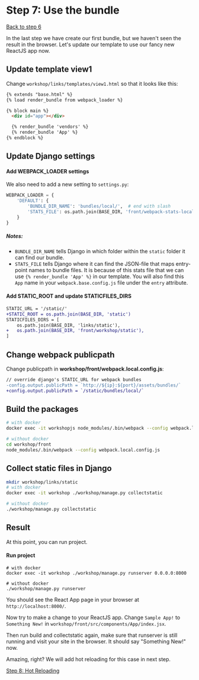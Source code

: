 # Step 7: Use the bundle

[Back to step 6](https://gitlab.com/FedeG/django-react-workshop/tree/step6_create_first_react_component)

In the last step we have create our first bundle, but we haven't seen the result
in the browser. Let's update our template to use our fancy new ReactJS app now.

## Update template view1
Change `workshop/links/templates/view1.html` so that it looks like this:

```html
{% extends "base.html" %}
{% load render_bundle from webpack_loader %}

{% block main %}
  <div id="app"></div>

  {% render_bundle 'vendors' %}
  {% render_bundle 'App' %}
{% endblock %}
```

## Update Django settings

#### Add WEBPACK_LOADER settings
We also need to add a new setting to `settings.py`:

```python
WEBPACK_LOADER = {
    'DEFAULT': {
        'BUNDLE_DIR_NAME': 'bundles/local/',  # end with slash
        'STATS_FILE': os.path.join(BASE_DIR, 'front/webpack-stats-local.json'),
    }
}
```

##### Notes:
- `BUNDLE_DIR_NAME` tells Django in which folder within the `static` folder it
can find our bundle.
- `STATS_FILE` tells Django where it can find the JSON-file that maps entry-point
names to bundle files. It is because of this stats file that we can use
`{% render_bundle 'App' %}` in our template. You will also find this `App`
name in your `webpack.base.config.js` file under the `entry` attribute.

#### Add STATIC_ROOT and update STATICFILES_DIRS
```diff
STATIC_URL = '/static/'
+STATIC_ROOT = os.path.join(BASE_DIR, 'static')
STATICFILES_DIRS = [
    os.path.join(BASE_DIR, 'links/static'),
+   os.path.join(BASE_DIR, 'front/workshop/static'),
]
```

## Change webpack publicpath
Change publicpath in **workshop/front/webpack.local.config.js**:
```diff
// override django's STATIC_URL for webpack bundles
-config.output.publicPath = `http://${ip}:${port}/assets/bundles/`
+config.output.publicPath = `/static/bundles/local/`
```

## Build the packages
```bash
# with docker
docker exec -it workshopjs node_modules/.bin/webpack --config webpack.local.config.js

# without docker
cd workshop/front
node_modules/.bin/webpack --config webpack.local.config.js
```

## Collect static files in Django
```bash
mkdir workshop/links/static
# with docker
docker exec -it workshop ./workshop/manage.py collectstatic

# without docker
./workshop/manage.py collectstatic
```

## Result
At this point, you can run project.

#### Run project
```
# with docker
docker exec -it workshop ./workshop/manage.py runserver 0.0.0.0:8000

# without docker
./workshop/manage.py runserver
```

You should see the React App page in your browser at `http://localhost:8000/`.

Now try to make a change to your ReactJS app. Change `Sample App!` to
`Something New!` in `workshop/front/src/components/App/index.jsx`.

Then run build and collectstatic again, make sure that runserver is still running and visit your site
in the browser. It should say "Something New!" now.

Amazing, right?
We will add hot reloading for this case in next step.

[Step 8: Hot Reloading](https://gitlab.com/FedeG/django-react-workshop/tree/step8_hot_reloading)
